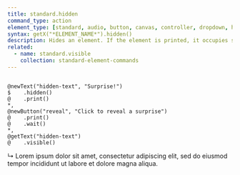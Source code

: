 ```yaml
---
title: standard.hidden
command_type: action
element_type: [standard, audio, button, canvas, controller, dropdown, html, image, mediarecorder, scale, text, textinput, tooltip, video, voicerecorder, youtube]
syntax: getX("*ELEMENT_NAME*").hidden()
description: Hides an element. If the element is printed, it occupies space on the screen but its content is not visible.
related:
  - name: standard.visible
    collection: standard-element-commands
---
```


<pre><code class="language-diff-javascript diff-highlight">
@newText("hidden-text", "Surprise!")
$    .hidden()
@    .print()
*,
@newButton("reveal", "Click to reveal a surprise")
@    .print()
@    .wait()
*,
@getText("hidden-text")
@    .visible()
</code></pre>

↳ Lorem ipsum dolor sit amet, consectetur adipiscing elit, sed do eiusmod tempor incididunt ut labore et dolore magna aliqua.
